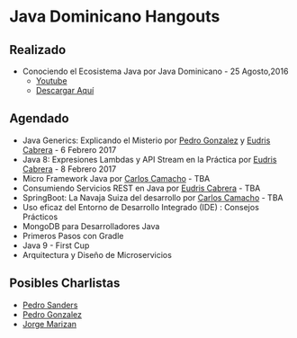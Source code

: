 # Java  Dominicano Hangouts

## Realizado
* Conociendo el Ecosistema Java por Java Dominicano - 25 Agosto,2016
  * [Youtube](https://youtu.be/mNwUMLwq4TQ?list=PLh4k7EswYO0QpqYLy47T0E3v_OVCR9dv2) 
  * [Descargar Aquí](slides/EcosistemaJava.pdf)


## Agendado

* Java Generics: Explicando el Misterio por [Pedro Gonzalez](https://www.linkedin.com/in/pedro-gonzalez-7bb41516/es) y [Eudris Cabrera](https://github.com/ecabrerar) - 6 Febrero 2017
* Java 8: Expresiones Lambdas y API Stream en la Práctica por [Eudris Cabrera](https://github.com/ecabrerar) - 8 Febrero 2017
* Micro Framework Java por [Carlos Camacho](https://github.com/vacax) - TBA
* Consumiendo Servicios REST en Java por [Eudris Cabrera](https://github.com/ecabrerar) - TBA
* SpringBoot: La Navaja Suiza del desarrollo por [Carlos Camacho](https://github.com/vacax) - TBA
* Uso eficaz del Entorno de Desarrollo Integrado (IDE) : Consejos Prácticos
* MongoDB para Desarrolladores Java 
* Primeros Pasos con Gradle 
* Java 9 - First Cup
* Arquitectura y Diseño de Microservicios



## Posibles Charlistas 
* [Pedro Sanders](https://github.com/psanders) 
* [Pedro Gonzalez](https://www.linkedin.com/in/pedro-gonzalez-7bb41516/es) 
* [Jorge Marizan](https://www.linkedin.com/in/javaninja)

